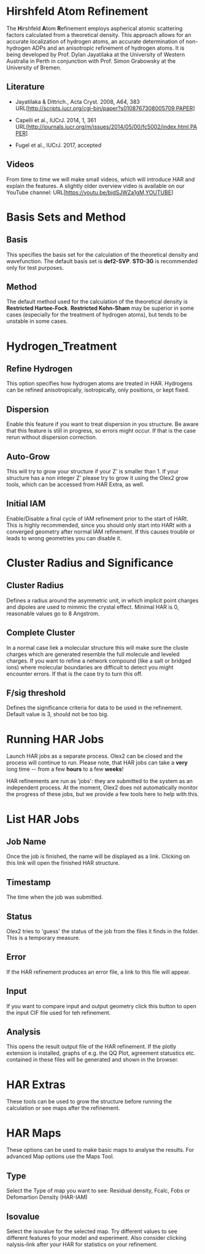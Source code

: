 # Hirshfeld Atom Refinement
 The <b>H</b>irshfeld <b>A</b>tom <b>R</b>efinement employs aspherical atomic scattering factors calculated from a theoretical density. This approach allows for an accurate localization of hydrogen atoms, an accurate determination of non-hydrogen ADPs and an anisotropic refinement of hydrogen atoms. It is being developed by Prof. Dylan Jayatilaka at the University of Western Australia in Perth in
 conjunction with Prof. Simon Grabowsky at the University of Bremen.

## Literature

* Jayatilaka & Dittrich., Acta Cryst. 2008, A64, 383
&nbsp; URL[http://scripts.iucr.org/cgi-bin/paper?s0108767308005709,PAPER]

* Capelli et al., IUCrJ. 2014, 1, 361
&nbsp; URL[http://journals.iucr.org/m/issues/2014/05/00/fc5002/index.html,PAPER]

* Fugel et al., IUCrJ. 2017, accepted

## Videos
From time to time we will make small videos, which will introduce HAR and explain the features. A slightly older overview video is available on our YouTube channel: URL[https://youtu.be/bjdSJWZa1gM,YOUTUBE]

# Basis Sets and Method

## Basis
This specifies the basis set for the calculation of the theoretical density and wavefunction. The default basis set is **def2-SVP**. **STO-3G** is recommended only for test purposes.

## Method
The default method used for the calculation of the theoretical density is **Restricted Hartee-Fock**. **Restricted Kohn-Sham** may be superior in some cases (especially for the treatment of hydrogen  atoms), but tends to be unstable in some cases.

# Hydrogen_Treatment

## Refine Hydrogen
This option specifies how hydrogen atoms are treated in HAR. Hydrogens can be refined anisotropically, isotropically, only positions, or kept fixed.

## Dispersion
Enable this feature if you want to treat dispersion in you structure. Be aware that this feature is still in progress, so errors might occur. If that is the case rerun without dispersion correction.

## Auto-Grow
This will try to grow your structure if your Z' is smaller than 1. If your structure has a non integer Z' please try to grow it using the Olex2 grow tools, which can be accessed from HAR Extra, as well.

## Initial IAM
Enable/Disable a final cycle of IAM refinement prior to the start of HARt. This is highly recommended, since you should only start into HARt with a converged geometry after normal IAM refinement. If this causes trouble or leads to wrong geometries you can disable it.

# Cluster Radius and Significance

## Cluster Radius
Defines a radius around the asymmetric unit, in which implicit point charges and dipoles are used to mimmic the crystal effect. Minimal HAR is 0, reasonable values go to 8 Angstrom.

## Complete Cluster
In a normal case liek a molecular structure this will make sure the cluste charges which are generated resemble the full molecule and leveled charges. If you want to refine a network compound (like a salt or bridged ions) where molecular boundaries are difficult to detect you might encounter errors. If that is the case try to turn this off.

## F/sig threshold
Defines the significance criteria for data to be used in the refinement. Default value is 3, should not be too big.

# Running HAR Jobs
Launch HAR jobs as a separate process. Olex2 can be closed and the process will continue to run. Please note, that HAR jobs can take a **very** long time -- from a few **hours** to a few **weeks**!

HAR refinements are run as 'jobs': they are submitted to the system as an independent process. At the moment, Olex2 does not automatically monitor the progress of these jobs, but we provide a few tools here to help with this.


# List HAR Jobs

## Job Name
Once the job is finished, the name will be displayed as a link. Clicking on this link will open the finished HAR structure.

## Timestamp
The time when the job was submitted.

## Status
Olex2 tries to 'guess' the status of the job from the files it finds in the folder. This is a temporary measure.

## Error
If the HAR refinement produces an error file, a link to this file will appear.

## Input
If you want to compare input and output geometry click this button to open the input CIF file used for teh refinement.

## Analysis
This opens the result output file of the HAR refinement. If the plotly extension is installed, graphs of e.g. the QQ Plot, agreement statustics etc. contained in these files will be generated and shown in the browser.

# HAR Extras
These tools can be used to grow the structure before running the calculation or see maps after the refinement.

# HAR Maps
These options can be used to make basic maps to analyse the results.
For advanced Map options use the Maps Tool.

## Type
Select the Type of map you want to see: Residual density, Fcalc, Fobs or Defomartion Density (HAR-IAM)

## Isovalue
Select the isovalue for the selected map. Try different values to see different features fo your model and experiment. Also consider clicking nalysis-link after your HAR for statistics on your refinement.